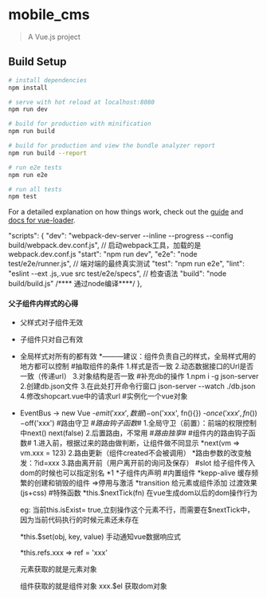 # mobile_cms

> A Vue.js project

## Build Setup

``` bash
# install dependencies
npm install

# serve with hot reload at localhost:8080
npm run dev

# build for production with minification
npm run build

# build for production and view the bundle analyzer report
npm run build --report

# run e2e tests
npm run e2e

# run all tests
npm test
```

For a detailed explanation on how things work, check out the [guide](http://vuejs-templates.github.io/webpack/) and [docs for vue-loader](http://vuejs.github.io/vue-loader).

  "scripts": {
    "dev": "webpack-dev-server --inline --progress --config build/webpack.dev.conf.js", // 启动webpack工具，加载的是webpack.dev.conf.js
    "start": "npm run dev",
    "e2e": "node test/e2e/runner.js", // 端对端的最终真实测试
    "test": "npm run e2e",
    "lint": "eslint --ext .js,.vue src test/e2e/specs", // 检查语法
    "build": "node build/build.js" /**** 通过node编译****/
  },
#### 父子组件内样式的心得
* 父样式对子组件无效
* 子组件只对自己有效
* 全局样式对所有的都有效
*———建议：组件负责自己的样式，全局样式用的地方都可以控制
#抽取组件的条件
1.样式是否一致
2.动态数据接口的Url是否一致（传递url）
3.对象结构是否一致
#补充db的操作
1.npm i -g json-server
2.创建db.json文件
3.在此处打开命令行窗口 json-server --watch ./db.json
4.修改shopcart.vue中的请求url
#实例化一个vue对象
* EventBus -> new Vue
  -$emit('xxx', 数据)
  -$on('xxx', fn(){})
  -$once('xxx',fn(){})
  -$off('xxx')
#路由守卫
  #*路由钩子函数*#
  1.全局守卫（前置）：前端的权限控制中next() next(false)
  2.后置路由，不常用
  #*路由独享*#
  #组件内的路由钩子函数#
  1.进入前，根据过来的路由做判断，让组件做不同显示
    *next(vm => vm.xxx = 123)
  2.路由更新（组件created不会被调用）
    *路由参数的改变触发：?id=xxx
  3.路由离开前（用户离开前的询问及保存）
#slot 给子组件传入dom的时候也可以指定别名
  *<span slot="xx">1</span>
  *子组件内声明 <slot name="xx"></slot>
#内置组件
  *kepp-alive 缓存频繁的创建和销毁的组件 =>停用与激活
  *transition 给元素或组件添加 过渡效果(js+css)
#特殊函数
  *this.$nextTick(fn) 在vue生成dom以后的dom操作行为
  
    eg: 当前this.isExist= true,立刻操作这个元素不行，而需要在$nextTick中，因为当前代码执行的时候元素还未存在
    
  *this.$set(obj, key, value) 手动通知vue数据响应式
  
  *this.refs.xxx => ref = 'xxx'
  
    元素获取的就是元素对象
    
    组件获取的就是组件对象  xxx.$el 获取dom对象
    
